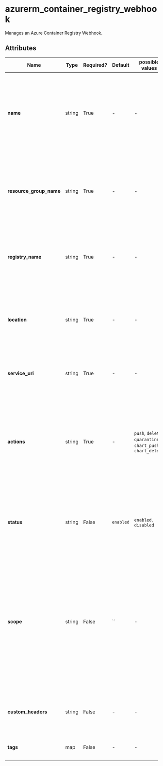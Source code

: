 # azurerm_container_registry_webhook

Manages an Azure Container Registry Webhook.

## Attributes

| Name | Type | Required? | Default  | possible values | Description |
| ---- | ---- | --------- | -------- | ----------- | ----------- |
| **name** | string | True | -  |  -  | Specifies the name of the Container Registry Webhook. Only Alphanumeric characters allowed. Changing this forces a new resource to be created. | 
| **resource_group_name** | string | True | -  |  -  | The name of the resource group in which to create the Container Registry Webhook. Changing this forces a new resource to be created. | 
| **registry_name** | string | True | -  |  -  | The Name of Container registry this Webhook belongs to. Changing this forces a new resource to be created. | 
| **location** | string | True | -  |  -  | Specifies the supported Azure location where the resource exists. Changing this forces a new resource to be created. | 
| **service_uri** | string | True | -  |  -  | Specifies the service URI for the Webhook to post notifications. | 
| **actions** | string | True | -  |  `push`, `delete`, `quarantine`, `chart_push`, `chart_delete`  | A list of actions that trigger the Webhook to post notifications. At least one action needs to be specified. Valid values are: `push`, `delete`, `quarantine`, `chart_push`, `chart_delete` | 
| **status** | string | False | `enabled`  |  `enabled`, `disabled`  | Specifies if this Webhook triggers notifications or not. Valid values: `enabled` and `disabled`. Default is `enabled`. | 
| **scope** | string | False | ``  |  -  | Specifies the scope of repositories that can trigger an event. For example, `foo:*` means events for all tags under repository `foo`. `foo:bar` means events for 'foo:bar' only. `foo` is equivalent to `foo:latest`. Empty means all events. Defaults to `""`. | 
| **custom_headers** | string | False | -  |  -  | Custom headers that will be added to the webhook notifications request. | 
| **tags** | map | False | -  |  -  | A mapping of tags to assign to the resource. | 

